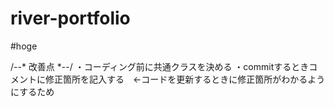 # river-portfolio

#hoge

/--* 改善点 *--/
・コーディング前に共通クラスを決める
・commitするときコメントに修正箇所を記入する　←コードを更新するときに修正箇所がわかるようにするため
